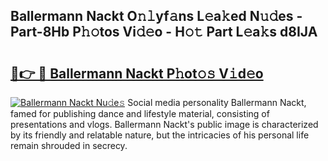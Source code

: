## Ballermann Nackt O𝚗𝚕yf𝚊ns L𝚎a𝚔ed N𝚞𝚍es - Part-8Hb P𝚑𝚘tos Vi𝚍𝚎o - H𝚘𝚝 Part L𝚎a𝚔s d8IJA

# <h2><a href="http://kf1qg72.oniu.top/?m=Ballermann+Nackt">🔗👉 🔴 Ballermann Nackt P𝚑ot𝚘𝚜 V𝚒d𝚎o</a></h2>

[![Ballermann Nackt Nu𝚍e𝚜](https://i.imgur.com/0qMVB7G.gif)](http://kf1qg72.oniu.top/?m=Ballermann+Nackt)
Social media personality Ballermann Nackt, famed for publishing dance and lifestyle material, consisting of presentations and vlogs. Ballermann Nackt's public image is characterized by its friendly and relatable nature, but the intricacies of his personal life remain shrouded in secrecy.  

